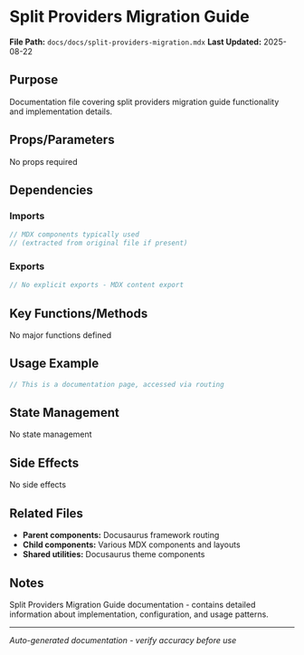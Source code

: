 # Split Providers Migration Guide

**File Path:** `docs/docs/split-providers-migration.mdx`
**Last Updated:** 2025-08-22

## Purpose
Documentation file covering split providers migration guide functionality and implementation details.

## Props/Parameters
No props required

## Dependencies

### Imports
```javascript
// MDX components typically used
// (extracted from original file if present)
```

### Exports
```javascript
// No explicit exports - MDX content export
```

## Key Functions/Methods
No major functions defined

## Usage Example
```javascript
// This is a documentation page, accessed via routing
```

## State Management
No state management

## Side Effects
No side effects

## Related Files
- **Parent components:** Docusaurus framework routing
- **Child components:** Various MDX components and layouts
- **Shared utilities:** Docusaurus theme components

## Notes
Split Providers Migration Guide documentation - contains detailed information about implementation, configuration, and usage patterns.

---
*Auto-generated documentation - verify accuracy before use*